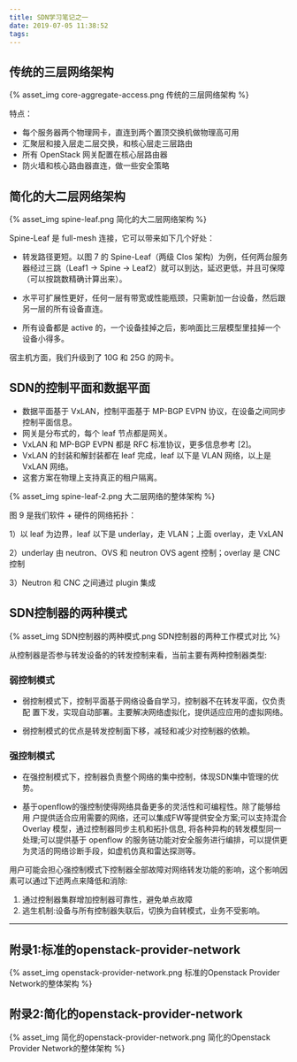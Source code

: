 ```yaml
---
title: SDN学习笔记之一
date: 2019-07-05 11:38:52
tags:
---
```


## 传统的三层网络架构

{% asset_img core-aggregate-access.png 传统的三层网络架构 %}

特点：

- 每个服务器两个物理网卡，直连到两个置顶交换机做物理高可用
- 汇聚层和接入层走二层交换，和核心层走三层路由
- 所有 OpenStack 网关配置在核心层路由器
- 防火墙和核心路由器直连，做一些安全策略

## 简化的大二层网络架构

{% asset_img spine-leaf.png 简化的大二层网络架构 %}

Spine-Leaf 是 full-mesh 连接，它可以带来如下几个好处：

- 转发路径更短。以图 7 的 Spine-Leaf（两级 Clos 架构）为例，任何两台服务器经过三跳（Leaf1 -> Spine -> Leaf2）就可以到达，延迟更低，并且可保障（可以按跳数精确计算出来）。

- 水平可扩展性更好，任何一层有带宽或性能瓶颈，只需新加一台设备，然后跟另一层的所有设备直连。

- 所有设备都是 active 的，一个设备挂掉之后，影响面比三层模型里挂掉一个设备小得多。

宿主机方面，我们升级到了 10G 和 25G 的网卡。

## SDN的控制平面和数据平面

- 数据平面基于 VxLAN，控制平面基于 MP-BGP EVPN 协议，在设备之间同步控制平面信息。
- 网关是分布式的，每个 leaf 节点都是网关。
- VxLAN 和 MP-BGP EVPN 都是 RFC 标准协议，更多信息参考 [2]。
- VxLAN 的封装和解封装都在 leaf 完成，leaf 以下是 VLAN 网络，以上是 VxLAN 网络。
- 这套方案在物理上支持真正的租户隔离。

{% asset_img spine-leaf-2.png 大二层网络的整体架构 %}

图 9 是我们软件 + 硬件的网络拓扑：

1）以 leaf 为边界，leaf 以下是 underlay，走 VLAN；上面 overlay，走 VxLAN

2）underlay 由 neutron、OVS 和 neutron OVS agent 控制；overlay 是 CNC 控制

3）Neutron 和 CNC 之间通过 plugin 集成

## SDN控制器的两种模式

{% asset_img SDN控制器的两种模式.png SDN控制器的两种工作模式对比 %}

从控制器是否参与转发设备的的转发控制来看，当前主要有两种控制器类型:

### 弱控制模式

- 弱控制模式下，控制平面基于网络设备自学习，控制器不在转发平面，仅负责配 置下发，实现自动部署。主要解决网络虚拟化，提供适应应用的虚拟网络。

- 弱控制模式的优点是转发控制面下移，减轻和减少对控制器的依赖。

### 强控制模式

- 在强控制模式下，控制器负责整个网络的集中控制，体现SDN集中管理的优势。

- 基于openflow的强控制使得网络具备更多的灵活性和可编程性。除了能够给用 户提供适合应用需要的网络，还可以集成FW等提供安全方案;可以支持混合 Overlay 模型，通过控制器同步主机和拓扑信息, 将各种异构的转发模型同一处理;可以提供基于 openflow 的服务链功能对安全服务进行编排，可以提供更为灵活的网络诊断手段，如虚机仿真和雷达探测等。

用户可能会担心强控制模式下控制器全部故障对网络转发功能的影响，这个影响因素可以通过下述两点来降低和消除:

1. 通过控制器集群增加控制器可靠性，避免单点故障
2. 逃生机制:设备与所有控制器失联后，切换为自转模式，业务不受影响。

---

## 附录1:标准的openstack-provider-network

{% asset_img openstack-provider-network.png 标准的Openstack Provider Network的整体架构 %}

## 附录2:简化的openstack-provider-network

{% asset_img 简化的openstack-provider-network.png 简化的Openstack Provider Network的整体架构 %}
